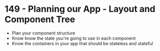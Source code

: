 # 149 - Planning our App - Layout and Component Tree
- Plan your component structure
- Know know the state you're going to use in each component
- Know the containers in your app that should be stateless and stateful